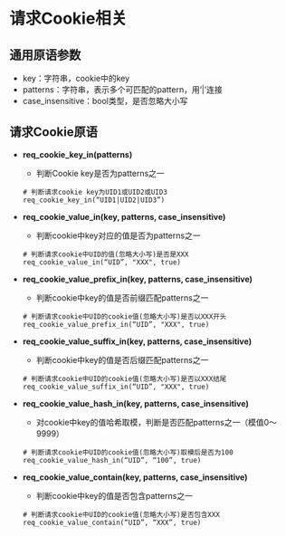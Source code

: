 # 请求Cookie相关

## 通用原语参数
- key：字符串，cookie中的key
- patterns：字符串，表示多个可匹配的pattern，用‘|’连接
- case_insensitive：bool类型，是否忽略大小写

## 请求Cookie原语
- **req_cookie_key_in(patterns)**
  - 判断Cookie key是否为patterns之一
  ```
  # 判断请求cookie key为UID1或UID2或UID3
  req_cookie_key_in(“UID1|UID2|UID3”)
  ```

- **req_cookie_value_in(key, patterns, case_insensitive)**
  - 判断cookie中key对应的值是否为patterns之一
  ```
  # 判断请求cookie中UID的值(忽略大小写)是否是XXX
  req_cookie_value_in(“UID”, "XXX", true)
  ```

- **req_cookie_value_prefix_in(key, patterns, case_insensitive)**
  - 判断cookie中key的值是否前缀匹配patterns之一
  ```
  # 判断请求cookie中UID的cookie值(忽略大小写)是否以XXX开头
  req_cookie_value_prefix_in(“UID”, "XXX", true)
  ```

- **req_cookie_value_suffix_in(key, patterns, case_insensitive)**
  - 判断cookie中key的值是否后缀匹配patterns之一
  ```
  # 判断请求cookie中UID的cookie值(忽略大小写)是否以XXX结尾
  req_cookie_value_suffix_in(“UID”, "XXX", true)
  ```

- **req_cookie_value_hash_in(key, patterns, case_insensitive)**
  - 对cookie中key的值哈希取模，判断是否匹配patterns之一（模值0～9999）
  ```
  # 判断请求cookie中UID的cookie值(忽略大小写)取模后是否为100
  req_cookie_value_hash_in(“UID”, “100”, true)
  ```

- **req_cookie_value_contain(key, patterns, case_insensitive)**
  - 判断cookie中key的值是否包含patterns之一
  ```
  # 判断请求cookie中UID的cookie值(忽略大小写)是否包含XXX
  req_cookie_value_contain(“UID”, “XXX”, true)
  ```

